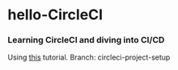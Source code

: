 # hello-CircleCI
### Learning CircleCI and diving into CI/CD
Using [this](https://circleci.com/docs/2.0/getting-started/) tutorial.
Branch: circleci-project-setup